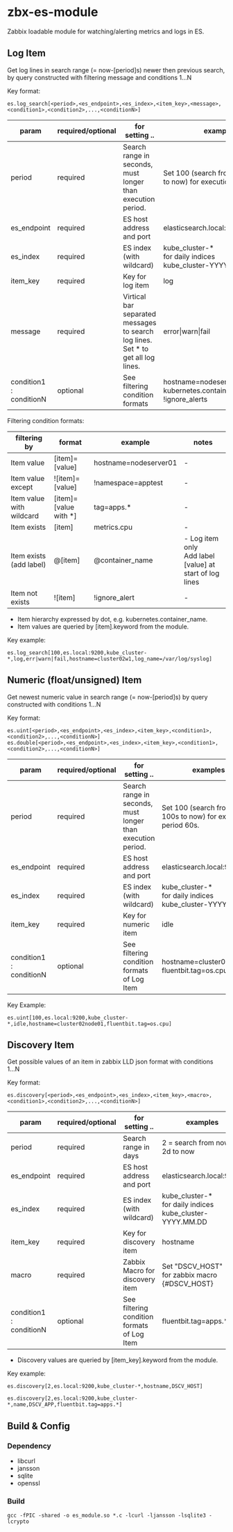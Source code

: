 # zbx-es-module
Zabbix loadable module for watching/alerting metrics and logs in ES.

## Log Item
Get log lines in search range (= now-[period]s) newer then previous search, by query constructed with filtering message and conditions 1...N

Key format:
```
es.log_search[<period>,<es_endpoint>,<es_index>,<item_key>,<message>,<condition1>,<condition2>,...,<conditionN>]
```
|param|required/optional|for setting ..|examples|
|---|---|---|---|
|period|required|Search range in seconds, must longer than execution period.|Set 100 (search from now-100s to now) for execution period 60s.|
|es_endpoint|required|ES host address and port|elasticsearch.local:9200|
|es_index|required|ES index (with wildcard)|kube_cluster-* <br>for daily indices <br>kube_cluster-YYYY.MM.DD|
|item_key|required|Key for log item|log|
|message|required|Virtical bar separated messages to search log lines. Set * to get all log lines.|error&#124;warn&#124;fail|
|condition1<br> : <br>conditionN|optional|See filtering condition formats|hostname=nodeserver01<br>kubernetes.container_name=nginx<br>!ignore_alerts|

Filtering condition formats:

|filtering by|format|example|notes|
|---|---|---|---|
|Item value|[item]=[value]|hostname=nodeserver01|-|
|Item value except|![item]=[value]|!namespace=apptest|-|
|Item value with wildcard|[item]=[value with *]|tag=apps.*|-|
|Item exists|[item]|metrics.cpu|-|
|Item exists (add label)|@[item]|@container_name|- Log item only<br>Add label [value] at start of log lines|
|Item not exists|![item]|!ignore_alert|-|
* Item hierarchy expressed by dot, e.g. kubernetes.container_name.
* Item values are queried by [item].keyword from the module.

Key example:  
```
es.log_search[100,es.local:9200,kube_cluster-*,log,err|warn|fail,hostname=cluster02w1,log_name=/var/log/syslog]
```

## Numeric (float/unsigned) Item

Get newest numeric value in search range (= now-[period]s) by query constructed with conditions 1...N

Key format:
```
es.uint[<period>,<es_endpoint>,<es_index>,<item_key>,<condition1>,<condition2>,...,<conditionN>]
es.double[<period>,<es_endpoint>,<es_index>,<item_key>,<condition1>,<condition2>,...,<conditionN>]
```
|param|required/optional|for setting ..|examples|
|---|---|---|---|
|period|required|Search range in seconds, must longer than execution period.|Set 100 (search from now-100s to now) for execution period 60s.|
|es_endpoint|required|ES host address and port|elasticsearch.local:9200|
|es_index|required|ES index (with wildcard)|kube_cluster-* <br>for daily indices <br>kube_cluster-YYYY.MM.DD|
|item_key|required|Key for numeric item|idle|
|condition1<br> : <br>conditionN|optional|See filtering condition formats of Log Item|hostname=cluster01node01<br>fluentbit.tag=os.cpu|

Key Example:  
```
es.uint[100,es.local:9200,kube_cluster-*,idle,hostname=cluster02node01,fluentbit.tag=os.cpu]
```

## Discovery Item

Get possible values of an item in zabbix LLD json format with conditions 1...N

Key format:
```
es.discovery[<period>,<es_endpoint>,<es_index>,<item_key>,<macro>,<condition1>,<condition2>,...,<conditionN>]
```
|param|required/optional|for setting ..|examples|
|---|---|---|---|
|period|required|Search range in days|2 = search from now-2d to now|
|es_endpoint|required|ES host address and port|elasticsearch.local:9200|
|es_index|required|ES index (with wildcard)|kube_cluster-* <br>for daily indices <br>kube_cluster-YYYY.MM.DD|
|item_key|required|Key for discovery item|hostname|
|macro|required|Zabbix Macro for discovery item|Set "DSCV_HOST"<br>for zabbix macro {#DSCV_HOST}|
|condition1<br> : <br>conditionN|optional|See filtering condition formats of Log Item|fluentbit.tag=apps.*|

* Discovery values are queried by [item_key].keyword from the module.

Key example:  
```
es.discovery[2,es.local:9200,kube_cluster-*,hostname,DSCV_HOST]

es.discovery[2,es.local:9200,kube_cluster-*,name,DSCV_APP,fluentbit.tag=apps.*]
```

## Build & Config

### Dependency
- libcurl
- jansson
- sqlite
- openssl

### Build
```
gcc -fPIC -shared -o es_module.so *.c -lcurl -ljansson -lsqlite3 -lcrypto
```
